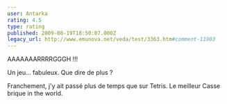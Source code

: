 ```yaml
---
user: Antarka
rating: 4.5
type: rating
published: 2009-08-19T18:50:07.000Z
legacy_url: http://www.emunova.net/veda/test/3363.htm#comment-11903
---
```

AAAAAAARRRRGGGH !!!

Un jeu... fabuleux. Que dire de plus ?

Franchement, j'y ait passé plus de temps que sur Tetris. Le meilleur Casse brique in the world.